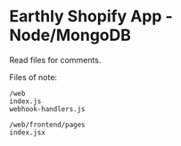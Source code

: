 # Earthly Shopify App - Node/MongoDB

Read files for comments. 

Files of note:
```
/web
index.js
webhook-handlers.js

/web/frontend/pages
index.jsx
```